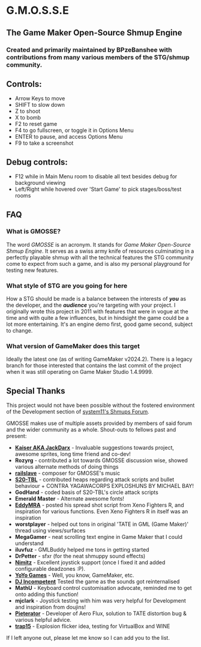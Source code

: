 # G.M.O.S.S.E #
## The Game Maker Open-Source Shmup Engine ##
###  Created and primarily maintained by BPzeBanshee with contributions from many various members of the STG/shmup community. ###

## Controls: ##
* Arrow Keys to move
* SHIFT to slow down
* Z to shoot
* X to bomb
* F2 to reset game
* F4 to go fullscreen, or toggle it in Options Menu
* ENTER to pause, and access Options Menu
* F9 to take a screenshot

## Debug controls: ##
* F12 while in Main Menu room to disable all text besides debug for background viewing
* Left/Right while hovered over 'Start Game' to pick stages/boss/test rooms

## FAQ ##

### What is GMOSSE? ###
The word *GMOSSE* is an acronym. It stands for *Game Maker Open-Source Shmup Engine*.
It serves as a swiss army knife of resources culminating in a perfectly playable shmup with all the technical features the STG community come to expect from such a game, and is also my personal playground for testing new features.

### What style of STG are you going for here ###
How a STG should be made is a balance between the interests of ***you*** as the developer, and the ***audience*** you're targeting with your project. I originally wrote this project in 2011 with features that were in vogue at the time and with quite a few influences, but in hindsight the game could be a lot more entertaining. It's an engine demo first, good game second, subject to change.

### What version of GameMaker does this target ###
Ideally the latest one (as of writing GameMaker v2024.2). There is a legacy branch for those interested that contains the last commit of the project when it was still operating on Game Maker Studio 1.4.9999.

## Special Thanks ##
This project would not have been possible without the fostered environment of the Development section of [system11's Shmups Forum](http://shmups.system11.org).

GMOSSE makes use of multiple assets provided by members of said forum and the wider community as a whole. Shout-outs to fellows past and present:

* [**Kaiser AKA JackDarx**](https://github.com/JackDarx) - Invaluable suggestions towards project, awesome sprites, long time friend and co-dev!
* **Rozyrg** - contributed a lot towards GMOSSE discussion wise, showed various alternate methods of doing things
* [**railslave**](https://www.youtube.com/@southendbusker7534) - composer for GMOSSE's music
* [**S20-TBL**](https://www.pixiv.net/en/users/18617250) - contributed heaps regarding attack scripts and bullet behaviour + CONTRA YAGAWACORPS EXPLOSHUNS BY MICHAEL BAY!
* **GodHand** - coded basis of S20-TBL's circle attack scripts
* **Emerald Master** - Alternate awesome fonts!
* [**EddyMRA**](https://github.com/EddyMRA) - posted his spread shot script from Xeno Fighters R, and inspiration for various 			functions. Even Xeno Fighters R in itself was an inspiration
* **worstplayer** - helped out tons in original 'TATE in GML (Game Maker)' thread using views/surfaces
* **MegaGamer** - neat scrolling text engine in Game Maker that I could understand
* **iluvfuz** - GMLBuddy helped me tons in getting started
* **DrPetter** - sfxr (for the neat shmuppy sound effects)
* [**Nimitz**](https://twitter.com/stormoid) - Excellent joystick support (once I fixed it and added configurable deadzones :P).
* [**YoYo Games**](https://github.com/YoYoGames) - Well, you know, GameMaker, etc.
* [**DJ Incompetent**](https://www.twitch.tv/djincompetent)	Tested the game as the sounds got reinternalised
* **MathU**	- Keyboard control customisation advocate, reminded me to get onto adding this function!
* **mjclark** - Joystick testing with him was very helpful for Development and inspiration from doujins!
* [**Pieterator**](https://twitter.com/pieterator) - Developer of Aero Flux, solution to TATE distortion bug & various helpful advice.
* [**trap15**](https://github.com/trap15) - Explosion flicker idea, testing for VirtualBox and WINE

If I left anyone out, please let me know so I can add you to the list.